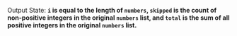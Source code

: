 Output State: **`i` is equal to the length of `numbers`, `skipped` is the count of non-positive integers in the original `numbers` list, and `total` is the sum of all positive integers in the original `numbers` list.**